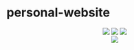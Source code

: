 # personal-website

<p align="center">
  <img src="https://image.ibb.co/jPZDsv/nodejs_logo.png"/>
  <img src="https://image.ibb.co/manBea/react.png"/>
  <img src="https://image.ibb.co/mSFKXv/mongo_logo.png"/>
  <br/>
  <img src="https://image.ibb.co/j8bhkF/express_retina_preview.jpg"/>
</p>
